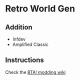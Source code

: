 # Retro World Gen

## Addition

* Infdev
* Amplified Classic

## Instructions

Check the [BTA! modding wiki](https://github.com/Amb0s/bta-modding-documentation/wiki)
